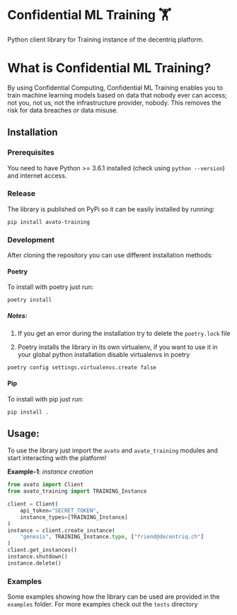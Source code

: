 # Confidential ML Training :weight_lifting:

Python client library for Training instance of the decentriq platform.

# What is Confidential ML Training?

By using Confidential Computing, Confidential ML Training enables you to train machine learning models based on data that nobody ever can access; not you, not us, not the infrastructure provider, nobody. This removes the risk for data breaches or data misuse.

## Installation

### Prerequisites

You need to have Python >= 3.6.1 installed (check using `python --version`) and internet access.

### Release

The library is published on PyPi so it can be easily installed by running:
```
pip install avato-training
```

### Development

After cloning the repository you can use different installation methods:

#### Poetry

To install with poetry just run:
```
poetry install
```

##### Notes:

1. If you get an error during the installation try to delete the `poetry.lock` file

2. Poetry installs the library in its own virtualenv, if you want to use it in your
global python installation disable virtualenvs in poetry

```
poetry config settings.virtualenvs.create false
```

#### Pip

To install with pip just run:

```
pip install .
```

## Usage:

To use the library just import the `avato` and `avato_training` modules and start interacting with the platform!

**Example-1**: *instance creation*

``` python
from avato import Client
from avato_training import TRAINING_Instance

client = Client(
    api_token="SECRET_TOKEN",
    instance_types=[TRAINING_Instance]
)
instance = client.create_instance(
    "genesis", TRAINING_Instance.type, ["friend@decentriq.ch"]
)
client.get_instances()
instance.shutdown()
instance.delete()
```

### Examples

Some examples showing how the library can be used are provided in the `examples` folder.
For more examples check out the `tests` directory